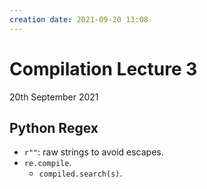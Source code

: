 ```yaml
---
creation date: 2021-09-20 13:08
---
```

#  Compilation Lecture 3
20th September 2021

## Python Regex
- `r""`: raw strings to avoid escapes.
- `re.compile`.
	- `compiled.search(s)`.
	